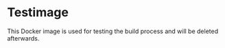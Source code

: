 # Testimage 

This Docker image is used for testing the build process and will be deleted afterwards.

